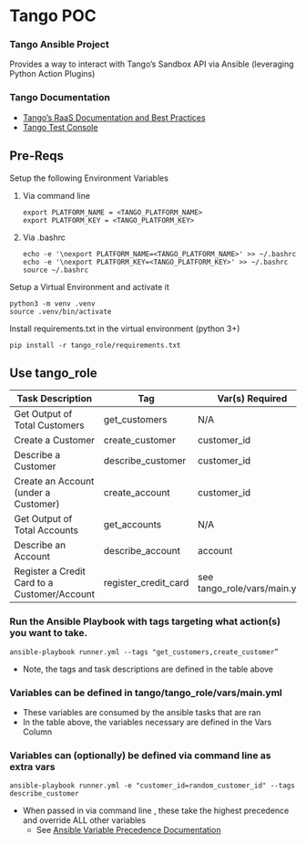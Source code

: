 # Tango POC

### Tango Ansible Project

Provides a way to interact with Tango’s Sandbox API via Ansible (leveraging Python Action Plugins)

### Tango Documentation

- [Tango’s RaaS Documentation and Best Practices](https://developers.tangocard.com/docs/getting-started)
- [Tango Test Console](https://integration-www.tangocard.com/raas_api_console/v2/)

## Pre-Reqs

Setup the following Environment Variables

1. Via command line
    
    ```
    export PLATFORM_NAME = <TANGO_PLATFORM_NAME>
    export PLATFORM_KEY = <TANGO_PLATFORM_KEY>
    ```
    
2. Via .bashrc
    
    ```
    echo -e '\nexport PLATFORM_NAME=<TANGO_PLATFORM_NAME>' >> ~/.bashrc
    echo -e '\nexport PLATFORM_KEY=<TANGO_PLATFORM_KEY>' >> ~/.bashrc
    source ~/.bashrc
    ```
    

Setup a Virtual Environment and activate it

```
python3 -m venv .venv
source .venv/bin/activate
```

Install requirements.txt in the virtual environment (python 3+)

```
pip install -r tango_role/requirements.txt
```

## Use tango_role

| Task Description | Tag | Var(s) Required |
| --- | --- | --- |
| Get Output of Total Customers | get_customers | N/A |
| Create a Customer | create_customer | customer_id | display_name |
| Describe a Customer | describe_customer | customer_id |
| Create an Account (under a Customer) | create_account | customer_id | account | email |
| Get Output of Total Accounts | get_accounts | N/A |
| Describe an Account | describe_account | account |
| Register a Credit Card to a Customer/Account | register_credit_card | see tango_role/vars/main.yml |


### Run the Ansible Playbook with tags targeting what action(s) you want to take.

```
ansible-playbook runner.yml --tags "get_customers,create_customer”
```
- Note, the tags and task descriptions are defined in the table above

### Variables can be defined in tango/tango_role/vars/main.yml

- These variables are consumed by the ansible tasks that are ran
- In the table above, the variables necessary are defined in the Vars Column

### Variables can (optionally) be defined via command line as extra vars

```
ansible-playbook runner.yml -e "customer_id=random_customer_id" --tags describe_customer
```

- When passed in via command line , these take the highest precedence and override ALL other variables
    - See [Ansible Variable Precedence Documentation](https://docs.ansible.com/ansible/latest/user_guide/playbooks_variables.html#understanding-variable-precedence)
